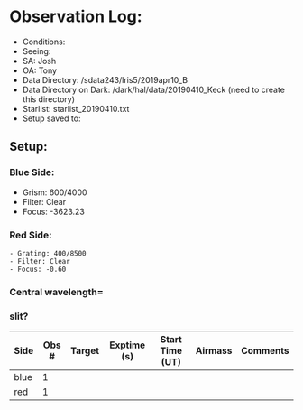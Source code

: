 # Observation Log:


* Conditions: 
* Seeing: 
* SA: Josh
* OA: Tony
* Data Directory: /sdata243/lris5/2019apr10_B
* Data Directory on Dark: /dark/hal/data/20190410_Keck (need to create this directory)
* Starlist: starlist_20190410.txt
* Setup saved to:

## Setup:


### Blue Side:
   - Grism: 600/4000
   - Filter: Clear
   - Focus: -3623.23

### Red Side:
    - Grating: 400/8500
    - Filter: Clear
    - Focus: -0.60
    
### Central wavelength= 
### slit?

| Side | Obs #     | Target    | Exptime (s) | Start Time (UT) | Airmass | Comments                                                   |
|------|-----------|-----------|-------------|-----------------|---------|------------------------------------------------------------|
| blue | 1 |    |   |   |   | 
| red  | 1 |    |   |   |   |
